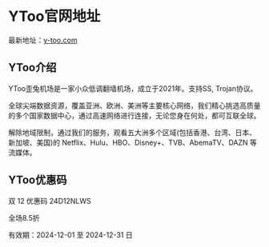 # YToo官网地址

最新地址：[y-too.com](https://y-too.com/aff.php?aff=4026)

## YToo介绍

YToo歪兔机场是一家小众低调翻墙机场，成立于2021年。支持SS, Trojan协议。

全球尖端数据资源，覆盖亚洲、欧洲、美洲等主要核心网络，我们精心挑选高质量的多个国家数据中心，通过高速网络进行连接，无论您身在何处，都可互联全球。

解除地域限制，通过我们的服务，观看五大洲多个区域(包括香港、台湾、日本、新加坡、美国)的 Netflix、Hulu、HBO、Disney+、TVB、AbemaTV、DAZN 等流媒体。

## YToo优惠码

双 12 优惠码 24D12NLWS

全场8.5折

有效期：2024-12-01 至 2024-12-31 日
